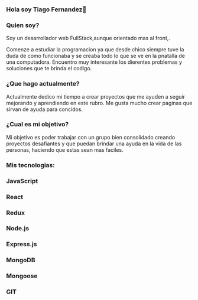 ### Hola soy Tiago Fernandez👋


 ### Quien soy?

Soy un desarrollador web FullStack,aunque orientado mas al front,.

Comenze a estudiar la programacion ya que desde chico siempre tuve la duda de como funcionaba y se creaba todo lo que se ve en la pnatalla de una computadora. Encuentro muy
interesante los dierentes problemas y soluciones que te brinda el codigo.

### ¿Que hago actualmente?

Actualmente dedico mi tiempo a crear proyectos que me ayuden a seguir mejorando y aprendiendo en este rubro. Me gusta mucho crear paginas que sirvan de ayuda para concidos.

### ¿Cual es mi objetivo?

Mi objetivo es poder trabajar con un grupo bien consolidado creando proyectos desafiantes y que puedan brindar una ayuda en la vida de las personas,
haciendo que estas sean mas faciles.

### Mis tecnologias:

### JavaScript
### React
### Redux
### Node.js
### Express.js
### MongoDB
### Mongoose
### GIT
